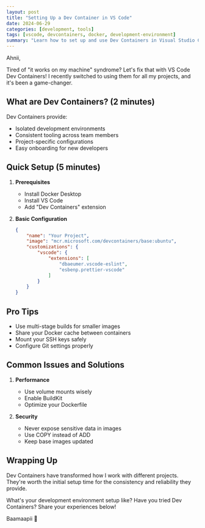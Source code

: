 ```yaml
---
layout: post
title: "Setting Up a Dev Container in VS Code"
date: 2024-06-29
categories: [development, tools]
tags: [vscode, devcontainers, docker, development-environment]
summary: "Learn how to set up and use Dev Containers in Visual Studio Code for consistent, isolated development environments."
---
```


Ahnii,

Tired of "it works on my machine" syndrome? Let's fix that with VS Code Dev Containers! I recently switched to using them for all my projects, and it's been a game-changer.

## What are Dev Containers? (2 minutes)

Dev Containers provide:

- Isolated development environments
- Consistent tooling across team members
- Project-specific configurations
- Easy onboarding for new developers

## Quick Setup (5 minutes)

1. **Prerequisites**
   - Install Docker Desktop
   - Install VS Code
   - Add "Dev Containers" extension

2. **Basic Configuration**

   ```json
   {
       "name": "Your Project",
       "image": "mcr.microsoft.com/devcontainers/base:ubuntu",
       "customizations": {
           "vscode": {
               "extensions": [
                   "dbaeumer.vscode-eslint",
                   "esbenp.prettier-vscode"
               ]
           }
       }
   }
   ```

## Pro Tips

- Use multi-stage builds for smaller images
- Share your Docker cache between containers
- Mount your SSH keys safely
- Configure Git settings properly

## Common Issues and Solutions

1. **Performance**
   - Use volume mounts wisely
   - Enable BuildKit
   - Optimize your Dockerfile

2. **Security**
   - Never expose sensitive data in images
   - Use COPY instead of ADD
   - Keep base images updated

## Wrapping Up

Dev Containers have transformed how I work with different projects. They're worth the initial setup time for the consistency and reliability they provide.

What's your development environment setup like? Have you tried Dev Containers? Share your experiences below!

Baamaapii 👋
